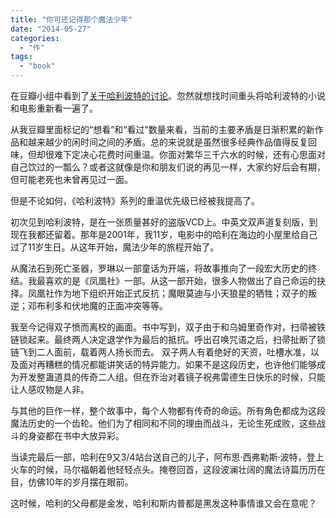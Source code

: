 ```yaml
---
title: "你可还记得那个魔法少年"
date: "2014-05-27"
categories: 
  - "作"
tags: 
  - "book"
---
```


在豆瓣小组中看到了[关于哈利波特的讨论](http://www.douban.com/group/topic/53043173/)。忽然就想找时间重头将哈利波特的小说和电影重新看一遍了。

从我豆瓣里面标记的“想看”和“看过”数量来看，当前的主要矛盾是日渐积累的新作品和越来越少的闲时间之间的矛盾。总的来说就是虽然很多经典作品值得反复回味，但却很难下定决心花费时间重温。你面对繁华三千六水的时候，还有心思面对自己饮过的一瓢么？或者这就像是你和朋友们说的再见一样，大家约好后会有期，但可能老死也未曾再见过一面。

但是不论如何，《哈利波特》系列的重温优先级已经被我提高了。

初次见到哈利波特，是在一张质量甚好的盗版VCD上。中英文双声道复刻版，到现在我都还留着。那年是2001年，我11岁，电影中的哈利在海边的小屋里给自己过了11岁生日。从这年开始，魔法少年的旅程开始了。

从魔法石到死亡圣器，罗琳以一部童话为开端，将故事推向了一段宏大历史的终结。我最喜欢的是《凤凰社》一部。从这一部开始，很多人物做出了自己命运的抉择。凤凰社作为地下组织开始正式反抗；魔眼莫迪与小天狼星的牺牲；双子的叛逆；邓布利多和伏地魔的正面冲突等等。

我至今记得双子愤而离校的画面。书中写到，双子由于和乌姆里奇作对，扫帚被铁链锁起来。最终两人决定退学作为最后的抵抗。呼出召唤咒语之后，扫帚扯断了锁链飞到二人面前，载着两人扬长而去。 双子两人有着绝好的天资，吐槽水准，以及面对再糟糕的情况都能讲笑话的特异能力。如果不是这段历史，也许他们能够成为开发整蛊道具的传奇二人组。但在乔治对着镜子祝弗雷德生日快乐的时候，只能让人感叹物是人非。

与其他的巨作一样，整个故事中，每个人物都有传奇的命运。所有角色都成为这段魔法历史的一个齿轮。他们为了相同和不同的理由而战斗，无论生死成败，这些战斗的身姿都在书中大放异彩。

当读完最后一部，哈利在9又3/4站台送自己的儿子，阿布思·西弗勒斯·波特，登上火车的时候，马尔福朝着他轻轻点头。掩卷回首，这段波澜壮阔的魔法诗篇历历在目，仿佛10年的岁月摆在眼前。

这时候，哈利的父母都是金发，哈利和斯内普都是黑发这种事情谁又会在意呢？
